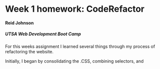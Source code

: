 # Week 1 homework: CodeRefactor
#### Reid Johnson
##### UTSA Web Development Boot Camp

For this weeks assignment I learned several things through my process of refactoring the website.

Initially, I began  by consolidating the .CSS,
combining selectors, and 